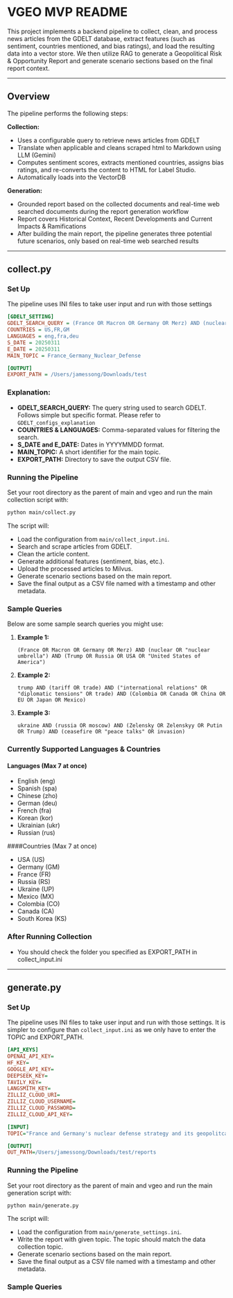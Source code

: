# VGEO MVP README

This project implements a backend pipeline to collect, clean, and process news articles from the GDELT database, extract features (such as sentiment, countries mentioned, and bias ratings), and load the resulting data into a vector store. We then utilize RAG to generate a Geopolitical Risk & Opportunity Report and generate scenario sections based on the final report context.

---

## Overview

The pipeline performs the following steps:

**Collection:**  
   - Uses a configurable query to retrieve news articles from GDELT
   - Translate when applicable and cleans scraped html to Markdown using LLM (Gemini)
   - Computes sentiment scores, extracts mentioned countries, assigns bias ratings, and re-converts the content to HTML for Label Studio.
   - Automatically loads into the VectorDB

**Generation:**  
   - Grounded report based on the collected documents and real-time web searched documents during the report generation workflow
   - Report covers Historical Context, Recent Developments and Current Impacts & Ramifications 
   - After building the main report, the pipeline generates three potential future scenarios, only based on real-time web searched results

---

## collect.py
### Set Up
The pipeline uses INI files to take user input and run with those settings

```ini
[GDELT_SETTING]
GDELT_SEARCH_QUERY = (France OR Macron OR Germany OR Merz) AND (nuclear OR "nuclear umbrella" OR "nuclear Defense") AND (Trump OR Russia OR USA OR "United States of America")
COUNTRIES = US,FR,GM
LANGUAGES = eng,fra,deu
S_DATE = 20250311
E_DATE = 20250311
MAIN_TOPIC = France_Germany_Nuclear_Defense

[OUTPUT]
EXPORT_PATH = /Users/jamessong/Downloads/test
```

### Explanation:
- **GDELT_SEARCH_QUERY:** The query string used to search GDELT. Follows simple but specific format. Please refer to `GDELT_configs_explanation`
- **COUNTRIES & LANGUAGES:** Comma-separated values for filtering the search.
- **S_DATE and E_DATE:** Dates in YYYYMMDD format.
- **MAIN_TOPIC:** A short identifier for the main topic.
- **EXPORT_PATH:** Directory to save the output CSV file.

### Running the Pipeline

Set your root directory as the parent of main and vgeo and run the main collection script with:

```bash
python main/collect.py
```

The script will:
- Load the configuration from `main/collect_input.ini`.
- Search and scrape articles from GDELT.
- Clean the article content.
- Generate additional features (sentiment, bias, etc.).
- Upload the processed articles to Milvus.
- Generate scenario sections based on the main report.
- Save the final output as a CSV file named with a timestamp and other metadata.

### Sample Queries

Below are some sample search queries you might use:

1. **Example 1:**
   ```
   (France OR Macron OR Germany OR Merz) AND (nuclear OR "nuclear umbrella") AND (Trump OR Russia OR USA OR "United States of America")
   ```

2. **Example 2:**
   ```
   trump AND (tariff OR trade) AND ("international relations" OR "diplomatic tensions" OR trade) AND (Colombia OR Canada OR China OR EU OR Japan OR Mexico)
   ```

3. **Example 3:**
   ```
   ukraine AND (russia OR moscow) AND (Zelensky OR Zelenskyy OR Putin OR Trump) AND (ceasefire OR "peace talks" OR invasion)
   ```

### Currently Supported Languages & Countries

#### Languages (Max 7 at once)
- English (eng)
- Spanish (spa)
- Chinese (zho)
- German (deu)
- French (fra)
- Korean (kor)
- Ukrainian (ukr)
- Russian (rus)

####Countries (Max 7 at once)
- USA (US)
- Germany (GM)
- France (FR)
- Russia (RS)
- Ukraine (UP)
- Mexico (MX)
- Colombia (CO)
- Canada (CA)
- South Korea (KS)

### After Running Collection
- You should check the folder you specified as EXPORT_PATH in collect_input.ini

---

## generate.py
### Set Up
The pipeline uses INI files to take user input and run with those settings. It is simpler to configure than `collect_input.ini` as we only have to enter the TOPIC and EXPORT_PATH.

```ini
[API_KEYS]
OPENAI_API_KEY=
HF_KEY=
GOOGLE_API_KEY=
DEEPSEEK_KEY=
TAVILY_KEY=
LANGSMITH_KEY=
ZILLIZ_CLOUD_URI=
ZILLIZ_CLOUD_USERNAME=
ZILLIZ_CLOUD_PASSWORD=
ZILLIZ_CLOUD_API_KEY=

[INPUT] 
TOPIC="France and Germany's nuclear defense strategy and its geopolitcal ramifications"

[OUTPUT]
OUT_PATH=/Users/jamessong/Downloads/test/reports
```

### Running the Pipeline

Set your root directory as the parent of main and vgeo and run the main generation script with:

```bash
python main/generate.py
```

The script will:
- Load the configuration from `main/generate_settings.ini`.
- Write the report with given topic. The topic should match the data collection topic.
- Generate scenario sections based on the main report.
- Save the final output as a CSV file named with a timestamp and other metadata.

### Sample Queries